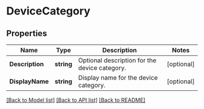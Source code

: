 # DeviceCategory

## Properties

Name | Type | Description | Notes
------------ | ------------- | ------------- | -------------
**Description** | **string** | Optional description for the device category. | [optional] 
**DisplayName** | **string** | Display name for the device category. | [optional] 

[[Back to Model list]](../README.md#documentation-for-models) [[Back to API list]](../README.md#documentation-for-api-endpoints) [[Back to README]](../README.md)


